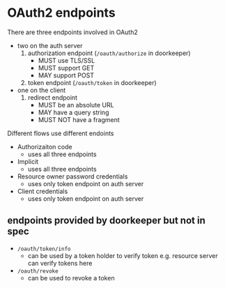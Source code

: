 # OAuth2 endpoints

There are three endpoints involved in OAuth2

* two on the auth server
    1. authorization endpoint (`/oauth/authorize` in doorkeeper)
        * MUST use TLS/SSL
        * MUST support GET
        * MAY support POST
    1. token endpoint (`/oauth/token` in doorkeeper)
* one on the client
    1. redirect endpoint
        * MUST be an absolute URL
        * MAY have a query string
        * MUST NOT have a fragment

Different flows use different endoints

* Authorizaiton code
    * uses all three endpoints
* Implicit
    * uses all three endpoints
* Resource owner password credentials
    * uses only token endpoint on auth server
* Client credentials
    * uses only token endpoint on auth server

## endpoints provided by doorkeeper but not in spec

* `/oauth/token/info`
    * can be used by a token holder to verify token e.g. resource server can verify tokens here
* `/oauth/revoke`
    * can be used to revoke a token
